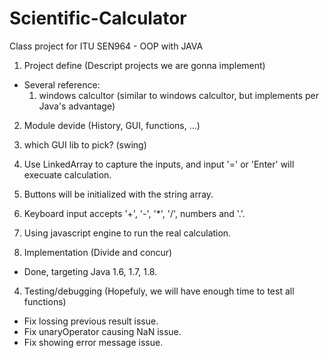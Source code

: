 # Scientific-Calculator
Class project for ITU SEN964 - OOP with JAVA

1. Project define (Descript projects we are gonna implement)
  * Several reference:
    1. windows calcultor (similar to windows calcultor, but implements per Java's advantage)

2. Module devide (History, GUI, functions, ...)
  1. which GUI lib to pick? (swing)
  3. Use LinkedArray to capture the inputs, and input '=' or 'Enter' will execuate calculation.
  4. Buttons will be initialized with the string array.
  5. Keyboard input accepts '+', '-', '*', '/', numbers and '.'.
  6. Using javascript engine to run the real calculation.

3. Implementation (Divide and concur)
  * Done, targeting Java 1.6, 1.7, 1.8.

4. Testing/debugging (Hopefuly, we will have enough time to test all functions)
  * Fix lossing previous result issue.
  * Fix unaryOperator causing NaN issue.
  * Fix showing error message issue.
